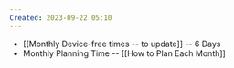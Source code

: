 ```yaml
---
Created: 2023-09-22 05:10
---
```

- [[Monthly Device-free times -- to update]] -- 6 Days
- Monthly Planning Time -- [[How to Plan Each Month]]